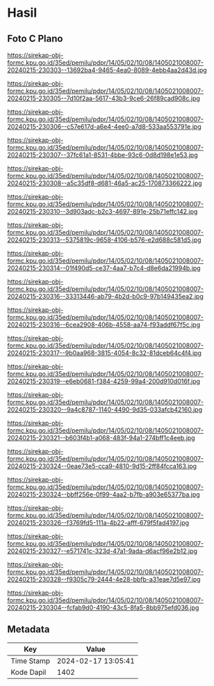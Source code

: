 # Hasil

## Foto C Plano

https://sirekap-obj-formc.kpu.go.id/35ed/pemilu/pdpr/14/05/02/10/08/1405021008007-20240215-230303--13692ba4-9465-4ea0-8089-4ebb4aa2d43d.jpg

https://sirekap-obj-formc.kpu.go.id/35ed/pemilu/pdpr/14/05/02/10/08/1405021008007-20240215-230305--7d10f2aa-5617-43b3-9ce6-26f89cad908c.jpg

https://sirekap-obj-formc.kpu.go.id/35ed/pemilu/pdpr/14/05/02/10/08/1405021008007-20240215-230306--c57e617d-a6e4-4ee0-a7d8-533aa553791e.jpg

https://sirekap-obj-formc.kpu.go.id/35ed/pemilu/pdpr/14/05/02/10/08/1405021008007-20240215-230307--37fc61a1-8531-4bbe-93c6-0d8d198e1e53.jpg

https://sirekap-obj-formc.kpu.go.id/35ed/pemilu/pdpr/14/05/02/10/08/1405021008007-20240215-230308--a5c35df8-d681-46a5-ac25-170873366222.jpg

https://sirekap-obj-formc.kpu.go.id/35ed/pemilu/pdpr/14/05/02/10/08/1405021008007-20240215-230310--3d903adc-b2c3-4697-891e-25b71effc142.jpg

https://sirekap-obj-formc.kpu.go.id/35ed/pemilu/pdpr/14/05/02/10/08/1405021008007-20240215-230313--5375819c-9658-4106-b576-e2d688c581d5.jpg

https://sirekap-obj-formc.kpu.go.id/35ed/pemilu/pdpr/14/05/02/10/08/1405021008007-20240215-230314--01f490d5-ce37-4aa7-b7c4-d8e6da21994b.jpg

https://sirekap-obj-formc.kpu.go.id/35ed/pemilu/pdpr/14/05/02/10/08/1405021008007-20240215-230316--33313446-ab79-4b2d-b0c9-97b149435ea2.jpg

https://sirekap-obj-formc.kpu.go.id/35ed/pemilu/pdpr/14/05/02/10/08/1405021008007-20240215-230316--6cea2908-406b-4558-aa74-f93addf67f5c.jpg

https://sirekap-obj-formc.kpu.go.id/35ed/pemilu/pdpr/14/05/02/10/08/1405021008007-20240215-230317--9b0aa968-3815-4054-8c32-81dceb64c4f4.jpg

https://sirekap-obj-formc.kpu.go.id/35ed/pemilu/pdpr/14/05/02/10/08/1405021008007-20240215-230319--e6eb0681-f384-4259-99a4-200d910d016f.jpg

https://sirekap-obj-formc.kpu.go.id/35ed/pemilu/pdpr/14/05/02/10/08/1405021008007-20240215-230320--9a4c8787-1140-4490-9d35-033afcb42160.jpg

https://sirekap-obj-formc.kpu.go.id/35ed/pemilu/pdpr/14/05/02/10/08/1405021008007-20240215-230321--b603f4b1-a068-483f-94a1-274bff1c4eeb.jpg

https://sirekap-obj-formc.kpu.go.id/35ed/pemilu/pdpr/14/05/02/10/08/1405021008007-20240215-230324--0eae73e5-cca9-4810-9d15-2ff84fcca163.jpg

https://sirekap-obj-formc.kpu.go.id/35ed/pemilu/pdpr/14/05/02/10/08/1405021008007-20240215-230324--bbff256e-0f99-4aa2-b7fb-a903e65377ba.jpg

https://sirekap-obj-formc.kpu.go.id/35ed/pemilu/pdpr/14/05/02/10/08/1405021008007-20240215-230326--f3769fd5-111a-4b22-afff-679f5fad4197.jpg

https://sirekap-obj-formc.kpu.go.id/35ed/pemilu/pdpr/14/05/02/10/08/1405021008007-20240215-230327--e571741c-323d-47a1-9ada-d6acf96e2b12.jpg

https://sirekap-obj-formc.kpu.go.id/35ed/pemilu/pdpr/14/05/02/10/08/1405021008007-20240215-230328--f9305c79-2444-4e28-bbfb-a31eae7d5e97.jpg

https://sirekap-obj-formc.kpu.go.id/35ed/pemilu/pdpr/14/05/02/10/08/1405021008007-20240215-230304--fcfab9d0-4190-43c5-8fa5-8bb975efd036.jpg


## Metadata

| Key        | Value               |
| ---------- | ------------------- |
| Time Stamp | 2024-02-17 13:05:41 |
| Kode Dapil | 1402                |



